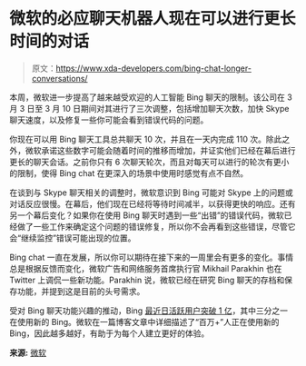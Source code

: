 # 微软的必应聊天机器人现在可以进行更长时间的对话

> 原文：<https://www.xda-developers.com/bing-chat-longer-conversations/>

本周，微软进一步提高了越来越受欢迎的人工智能 Bing 聊天的限制。该公司在 3 月 3 日至 3 月 10 日期间对其进行了三次调整，包括增加聊天次数，加快 Skype 聊天速度，以及修复一些你可能会看到错误代码的问题。

你现在可以用 Bing 聊天工具总共聊天 10 次，并且在一天内完成 110 次。除此之外，微软承诺这些数字可能会随着时间的推移而增加，并证实他们已经在幕后进行更长的聊天会话。之前你只有 6 次聊天轮次，而且对每天可以进行的轮次有更小的限制，使得 Bing chat 在更深入的场景中使用时感觉有点不自然。

在谈到与 Skype 聊天相关的调整时，微软意识到 Bing 可能对 Skype 上的问题或对话反应很慢。在幕后，他们现在已经将等待时间减半，以获得更快的响应。还有另一个幕后变化？如果你在使用 Bing 聊天时遇到一些“出错”的错误代码，微软已经做了一些工作来确定这个问题的错误修复，所以你不会再看到这些错误，尽管它会“继续监控”错误可能出现的位置。

Bing chat 一直在发展，所以你可以期待在接下来的一周里会有更多的变化。事情总是根据反馈而变化，微软广告和网络服务首席执行官 Mikhail Parakhin 也在 Twitter 上调侃一些新功能。Parakhin 说，微软已经在研究 Bing 聊天的存档和保存功能，并提到这是目前的头号需求。

受对 Bing 聊天功能兴趣的推动，Bing [最近日活跃用户突破 1 亿](https://www.xda-developers.com/bing-100-million-daily-users-chat/)，其中三分之一在使用新的 Bing。微软在一篇博客文章中详细描述了“百万+”人正在使用新的 Bing，因此越多越好，有助于为每个人建立更好的体验。

**来源:** [微软](https://blogs.bing.com/search/march_2023/Bing-Preview-Release-Notes-%C2%A0Increasing-Chat-Turns)